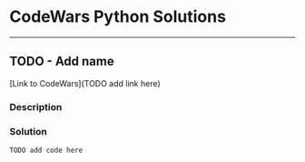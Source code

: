 # CodeWars Python Solutions

---

## TODO - Add name


[Link to CodeWars](TODO add link here) 

### Description



### Solution

```
TODO add code here
```